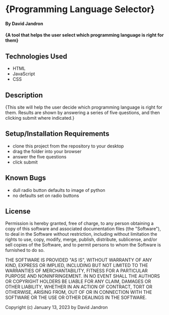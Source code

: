 # {Programming Language Selector}

#### By David Jandron

#### {A tool that helps the user select which programming language is right for them}

## Technologies Used

* HTML
* JavaScript
* CSS

## Description

{This site will help the user decide which programming language is right for them. Results are shown by answering a series of five questions, and then clicking submit where indicated.}

## Setup/Installation Requirements

* clone this project from the repository to your desktop
* drag the folder into your browser
* answer the five questions
* click submit

## Known Bugs

* dull radio button defaults to image of python
* no defaults set on radio buttons 

## License

Permission is hereby granted, free of charge, to any person obtaining a copy of this
software and associated documentation files (the "Software"), to deal in the Software
without restriction, including without limitation the rights to use, copy, modify,
merge, publish, distribute, sublicense, and/or sell copies of the Software, and to
permit persons to whom the Software is furnished to do so.

THE SOFTWARE IS PROVIDED "AS IS", WITHOUT WARRANTY OF ANY KIND, EXPRESS OR IMPLIED,
INCLUDING BUT NOT LIMITED TO THE WARRANTIES OF MERCHANTABILITY, FITNESS FOR A
PARTICULAR PURPOSE AND NONINFRINGEMENT. IN NO EVENT SHALL THE AUTHORS OR COPYRIGHT
HOLDERS BE LIABLE FOR ANY CLAIM, DAMAGES OR OTHER LIABILITY, WHETHER IN AN ACTION
OF CONTRACT, TORT OR OTHERWISE, ARISING FROM, OUT OF OR IN CONNECTION WITH THE
SOFTWARE OR THE USE OR OTHER DEALINGS IN THE SOFTWARE.

Copyright (c) January 13, 2023 by David Jandron